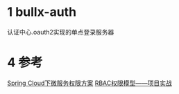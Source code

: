 # 1 bullx-auth
认证中心.oauth2实现的单点登录服务器



# 4 参考
[Spring Cloud下微服务权限方案](https://zhuanlan.zhihu.com/p/29345083)
[RBAC权限模型——项目实战](https://www.bbsmax.com/A/x9J2L4qNd6/)